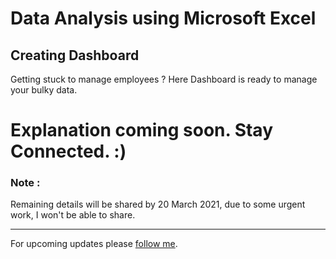 # Data Analysis using Microsoft Excel 

## Creating  Dashboard
Getting stuck to manage employees ? Here Dashboard is ready to manage your bulky data. 

# Explanation coming soon. Stay Connected. :)


### Note : 
 Remaining details will be shared by 20 March 2021, due to some urgent work, I won't be able to share.
 
 ------------
 
 For upcoming updates please [follow me](https://github.com/vijaypurohit322/).
